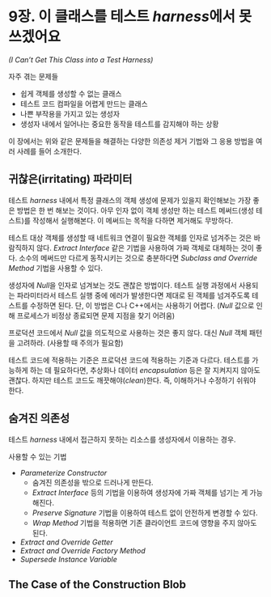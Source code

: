 # 9장. 이 클래스를 테스트 *harness*에서 못 쓰겠어요
*(I Can’t Get This Class into a Test Harness)*

자주 겪는 문제들

* 쉽게 객체를 생성할 수 없는 클래스
* 테스트 코드 컴파일을 어렵게 만드는 클래스
* 나쁜 부작용을 가지고 있는 생성자
* 생성자 내에서 일어나는 중요한 동작을 테스트를 감지해야 하는 상황

이 장에서는 위와 같은 문제들을 해결하는 다양한 의존성 제거 기법와 그 응용 방법을 여러 사례를 들어 소개한다.

## 귀찮은(irritating) 파라미터

테스트 *harness* 내에서 특정 클래스의 객체 생성에 문제가 있을지 확인해보는 가장 좋은 방법은 한 번 해보는 것이다. 아무 인자 없이 객체 생성만 하는 테스트 메써드(생성 테스트)를 작성해서 실행해본다. 이 메써드는 목적을 다하면 제거해도 무방하다.

테스트 대상 객체를 생성할 때 네트워크 연결이 필요한 객체를 인자로 넘겨주는 것은 바람직하지 않다. *Extract Interface* 같은 기법을 사용하여 가짜 객체로 대체하는 것이 좋다. 소수의 메써드만 다르게 동작시키는 것으로 충분하다면 *Subclass and Override Method* 기법을 사용할 수 있다.

생성자에 *Null*을 인자로 넘겨보는 것도 괜찮은 방법이다. 테스트 실행 과정에서 사용되는 파라미터라서 테스트 실행 중에 에러가 발생한다면 제대로 된 객체를 넘겨주도록 테스트를 수정하면 된다. 단, 이 방법은 C나 C++에서는 사용하기 어렵다. (*Null* 값으로 인해 프로세스가 비정상 종료되면 문제 지점을 찾기 어려움)

프로덕션 코드에서 *Null* 값을 의도적으로 사용하는 것은 좋지 않다. 대신 *Null* 객체 패턴을 고려하라. (사용할 때 주의가 필요함)

테스트 코드에 적용하는 기준은 프로덕션 코드에 적용하는 기준과 다르다. 테스트를 가능하게 하는 데 필요하다면, 추상화나 데이터 *encapsulation* 등은 잘 지켜지지 않아도 괜찮다. 하지만 테스트 코드도 깨끗해야(*clean*)한다. 즉, 이해하거나 수정하기 쉬워야 한다.

## 숨겨진 의존성

테스트 *harness* 내에서 접근하지 못하는 리소스를 생성자에서 이용하는 경우.

사용할 수 있는 기법

* *Parameterize Constructor*
    * 숨겨진 의존성을 밖으로 드러나게 만든다.
    * *Extract Interface* 등의 기법을 이용하여 생성자에 가짜 객체를 넘기는 게 가능해진다.
    * *Preserve Signature* 기법을 이용하여 테스트 없이 안전하게 변경할 수 있다.
    * *Wrap Method* 기법을 적용하면 기존 클라이언트 코드에 영향을 주지 않아도 된다.
* *Extract and Override Getter*
* *Extract and Override Factory Method*
* *Supersede Instance Variable*

## The Case of the Construction Blob

